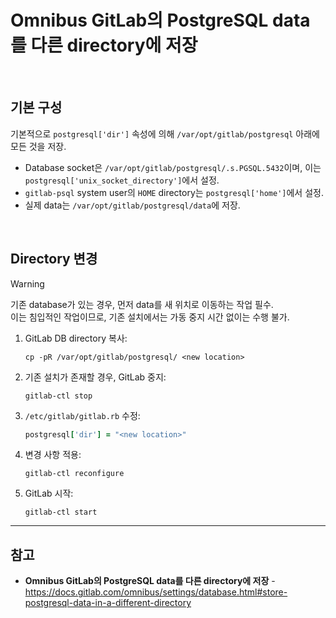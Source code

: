 # Omnibus GitLab의 PostgreSQL data를 다른 directory에 저장

<br>

## 기본 구성

기본적으로 `postgresql['dir']` 속성에 의해 `/var/opt/gitlab/postgresql` 아래에 모든 것을 저장.

- Database socket은 `/var/opt/gitlab/postgresql/.s.PGSQL.5432`이며, 이는 `postgresql['unix_socket_directory']`에서 설정.
- `gitlab-psql` system user의 `HOME` directory는 `postgresql['home']`에서 설정.
- 실제 data는 `/var/opt/gitlab/postgresql/data`에 저장.

<br>

## Directory 변경

> [!WARNING]  
> 기존 database가 있는 경우, 먼저 data를 새 위치로 이동하는 작업 필수.  
> 이는 침입적인 작업이므로, 기존 설치에서는 가동 중지 시간 없이는 수행 불가.

1. GitLab DB directory 복사:

   ```
   cp -pR /var/opt/gitlab/postgresql/ <new location>
   ```

2. 기존 설치가 존재할 경우, GitLab 중지:

   ```
   gitlab-ctl stop
   ```

3. `/etc/gitlab/gitlab.rb` 수정:

   ```ruby
   postgresql['dir'] = "<new location>"
   ```

3. 변경 사항 적용:

   ```
   gitlab-ctl reconfigure
   ```

4. GitLab 시작:

   ```
   gitlab-ctl start
   ```

<hr>

## 참고
- **Omnibus GitLab의 PostgreSQL data를 다른 directory에 저장** - https://docs.gitlab.com/omnibus/settings/database.html#store-postgresql-data-in-a-different-directory
